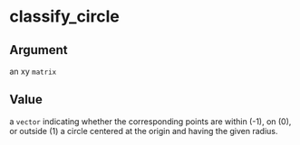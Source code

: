 classify_circle
===============

Argument
--------

an xy `matrix`

Value
-----

a `vector` indicating whether the corresponding points are
within (-1), on (0), or outside (1)
a circle centered at the origin and having the given radius.
